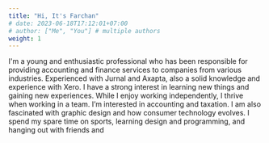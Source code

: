 ```yaml
---
title: "Hi, It's Farchan"
# date: 2023-06-18T17:12:01+07:00
# author: ["Me", "You"] # multiple authors
weight: 1
---
```


I'm a young and enthusiastic professional who has been responsible for providing accounting and finance services to companies from various industries. Experienced with Jurnal and Axapta, also a solid knowledge and experience with Xero. I have a strong interest in learning new things and gaining new experiences. While I enjoy working independently, I thrive when working in a team. I’m interested in accounting and taxation. I am also fascinated with graphic design and how consumer technology evolves. I spend my spare time on sports, learning design and programming, and hanging out with friends and